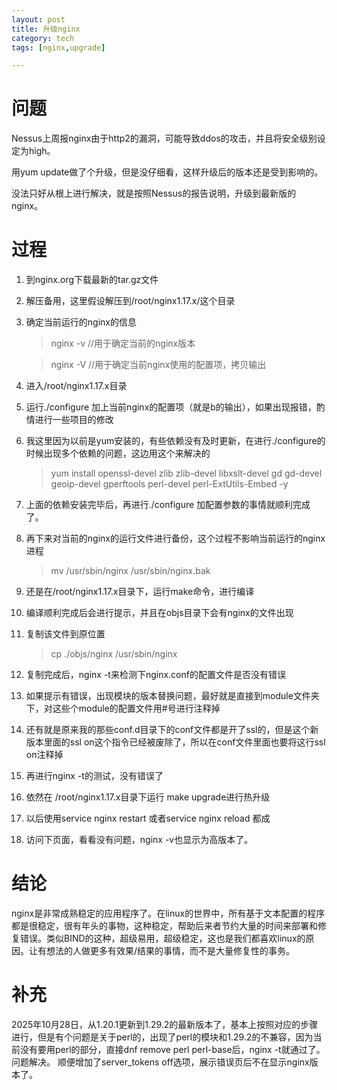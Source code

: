 ```yaml
---
layout: post
title: 升级nginx
category: tech
tags: [nginx,upgrade]

---
```


# 问题

Nessus上周报nginx由于http2的漏洞，可能导致ddos的攻击，并且将安全级别设定为high。

用yum update做了个升级，但是没仔细看，这样升级后的版本还是受到影响的。

没法只好从根上进行解决，就是按照Nessus的报告说明，升级到最新版的nginx。

# 过程

1. 到nginx.org下载最新的tar.gz文件

2. 解压备用，这里假设解压到/root/nginx1.17.x/这个目录

3. 确定当前运行的nginx的信息

   > nginx -v  //用于确定当前的nginx版本

   > nginx -V //用于确定当前nginx使用的配置项，拷贝输出

4. 进入/root/nginx1.17.x目录

5. 运行./configure 加上当前nginx的配置项（就是b的输出），如果出现报错，酌情进行一些项目的修改

6. 我这里因为以前是yum安装的，有些依赖没有及时更新，在进行./configure的时候出现多个依赖的问题，这边用这个来解决的

   > yum install openssl-devel zlib zlib-devel libxslt-devel gd gd-devel geoip-devel gperftools perl-devel perl-ExtUtils-Embed -y

7. 上面的依赖安装完毕后，再进行./configure 加配置参数的事情就顺利完成了。

8. 再下来对当前的nginx的运行文件进行备份，这个过程不影响当前运行的nginx进程

   > mv /usr/sbin/nginx /usr/sbin/nginx.bak 

9. 还是在/root/nginx1.17.x目录下，运行make命令，进行编译

10. 编译顺利完成后会进行提示，并且在objs目录下会有nginx的文件出现

11. 复制该文件到原位置

    > cp ./objs/nginx /usr/sbin/nginx

12. 复制完成后，nginx -t来检测下nginx.conf的配置文件是否没有错误

13. 如果提示有错误，出现模块的版本替换问题，最好就是直接到module文件夹下，对这些个module的配置文件用#号进行注释掉

14. 还有就是原来我的那些conf.d目录下的conf文件都是开了ssl的，但是这个新版本里面的ssl on这个指令已经被废除了，所以在conf文件里面也要将这行ssl on注释掉

15. 再进行nginx -t的测试，没有错误了

16. 依然在 /root/nginx1.17.x目录下运行 make upgrade进行热升级

17. 以后使用service nginx restart 或者service nginx reload 都成

18. 访问下页面，看看没有问题，nginx -v也显示为高版本了。

# 结论

nginx是非常成熟稳定的应用程序了。在linux的世界中，所有基于文本配置的程序都是很稳定，很有年头的事物，这种稳定，帮助后来者节约大量的时间来部署和修复错误。类似BIND的这种，超级易用，超级稳定，这也是我们都喜欢linux的原因。让有想法的人做更多有效果/结果的事情，而不是大量修复性的事务。


# 补充

2025年10月28日，从1.20.1更新到1.29.2的最新版本了，基本上按照对应的步骤进行，但是有个问题是关于perl的，出现了perl的模块和1.29.2的不兼容，因为当前没有要用perl的部分，直接dnf remove perl perl-base后，nginx -t就通过了。问题解决。
顺便增加了server_tokens off选项，展示错误页后不在显示nginx版本了。
